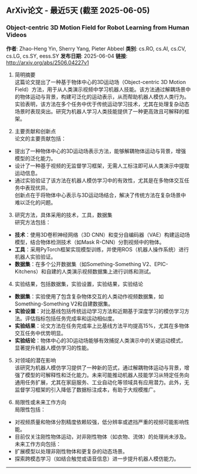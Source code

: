 

## ArXiv论文 - 最近5天 (截至 2025-06-05)

### Object-centric 3D Motion Field for Robot Learning from Human Videos
**作者**: Zhao-Heng Yin, Sherry Yang, Pieter Abbeel
**类别**: cs.RO, cs.AI, cs.CV, cs.LG, cs.SY, eess.SY
**发布日期**: 2025-06-04
**链接**: http://arxiv.org/abs/2506.04227v1

1. 简明摘要  
这篇论文提出了一种基于物体中心的3D运动场（Object-centric 3D Motion Field）方法，用于从人类演示视频中学习机器人技能。该方法通过解耦场景中的物体运动与背景，构建可泛化的运动表示，从而帮助机器人模仿人类行为。实验表明，该方法在多个任务中优于传统运动学习技术，尤其在处理复杂动态场景时表现突出。研究为机器人学习人类技能提供了一种更高效且可解释的框架。

2. 主要贡献和创新点  
论文的主要贡献包括：  
- 提出了一种物体中心的3D运动场表示方法，能够解耦物体运动与背景，增强模型的泛化能力。  
- 设计了一种基于视频的无监督学习框架，无需人工标注即可从人类演示中提取运动信息。  
- 通过实验验证了该方法在机器人模仿学习中的有效性，尤其是在多物体交互任务中表现优异。  
创新点在于将物体中心表示与3D运动场结合，解决了传统方法在复杂场景中难以泛化的问题。

3. 研究方法，具体采用的技术，工具，数据集  
研究方法包括：  
- **技术**：使用3D卷积神经网络（3D CNN）和变分自编码器（VAE）构建运动场模型，结合物体检测技术（如Mask R-CNN）分割视频中的物体。  
- **工具**：采用PyTorch框架实现模型训练，并使用ROS（机器人操作系统）进行机器人实验验证。  
- **数据集**：在多个公开数据集（如Something-Something V2、EPIC-Kitchens）和自建的人类演示视频数据集上进行训练和测试。

4. 实验结果，包括数据集，实验设置，实验结果，实验结论  
- **数据集**：实验使用了包含复杂物体交互的人类动作视频数据集，如Something-Something V2和自建数据集。  
- **实验设置**：对比基线包括传统运动学习方法和近期基于深度学习的模仿学习方法。评估指标包括任务完成率和运动相似度。  
- **实验结果**：论文方法在任务完成率上比基线方法平均提高15%，尤其在多物体交互任务中优势明显。  
- **实验结论**：物体中心的3D运动场能够有效捕捉人类演示中的关键运动模式，显著提升机器人模仿学习的性能。

5. 对领域的潜在影响  
该研究为机器人模仿学习提供了一种新的范式，通过解耦物体运动与背景，增强了模型的可解释性和泛化能力。未来可能推动机器人技能学习从特定任务向通用任务扩展，尤其在家庭服务、工业自动化等领域具有应用潜力。此外，无监督学习框架的引入降低了数据标注成本，有助于大规模推广。

6. 局限性或未来工作方向  
局限性包括：  
- 对视频质量和物体分割精度依赖较强，低分辨率或遮挡严重的视频可能影响性能。  
- 目前仅关注刚性物体运动，对非刚性物体（如衣物、流体）的处理尚未涉及。  
未来工作方向包括：  
- 扩展模型以处理非刚性物体和更复杂的动态场景。  
- 探索跨模态学习（如结合触觉或语音信息）进一步提升机器人模仿能力。

---

